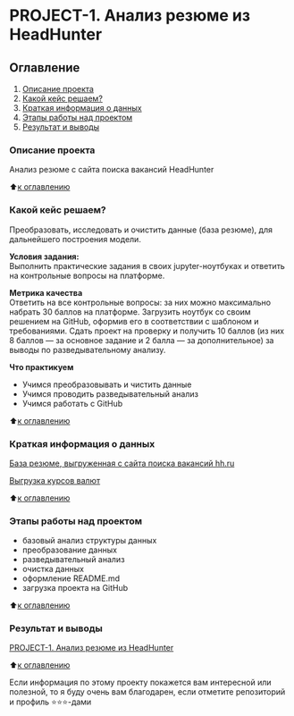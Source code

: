 # PROJECT-1. Анализ резюме из HeadHunter

## Оглавление
1. [Описание проекта](https://github.com/Yul-Art/SF-DST/tree/main/PROJECT-1.%20Анализ%20резюме%20из%20HeadHunter#описание-проекта)
2. [Какой кейс решаем?](https://github.com/Yul-Art/SF-DST/tree/main/PROJECT-1.%20Анализ%20резюме%20из%20HeadHunter#какой-кейс-решаем)
3. [Краткая информация о данных](https://github.com/Yul-Art/SF-DST/tree/main/PROJECT-1.%20Анализ%20резюме%20из%20HeadHunter#краткая-информация-о-данных)
4. [Этапы работы над проектом](https://github.com/Yul-Art/SF-DST/tree/main/PROJECT-1.%20Анализ%20резюме%20из%20HeadHunter#этапы-работы-над-проектом)
5. [Результат и выводы](https://github.com/Yul-Art/SF-DST/tree/main/PROJECT-1.%20Анализ%20резюме%20из%20HeadHunter#результат-и-выводы)


### Описание проекта
Анализ резюме с сайта поиска вакансий HeadHunter

:arrow_up:[к оглавлению](https://github.com/Yul-Art/SF-DST/tree/main/PROJECT-1.%20Анализ%20резюме%20из%20HeadHunter#оглавление)

### Какой кейс решаем?    
Преобразовать, исследовать и очистить данные (база резюме), для дальнейшего построения модели.

**Условия задания:**  
Выполнить практические задания в своих jupyter-ноутбуках и ответить на контрольные вопросы на платформе.

**Метрика качества**     
Ответить на все контрольные вопросы: за них можно максимально набрать 30 баллов на платформе.
Загрузить ноутбук со своим решением на GitHub, оформив его в соответствии с шаблоном и требованиями.
Сдать проект на проверку и получить 10 баллов (из них 8 баллов — за основное задание и 2 балла — за дополнительное) за выводы по разведывательному анализу.

**Что практикуем**     
* Учимся преобразовывать и чистить данные
* Учимся проводить разведывательный анализ
* Учимся работать с GitHub

:arrow_up:[к оглавлению](https://github.com/Yul-Art/SF-DST/tree/main/PROJECT-1.%20Анализ%20резюме%20из%20HeadHunter#оглавление)

### Краткая информация о данных
[База резюме, выгруженная с сайта поиска вакансий hh.ru](https://drive.google.com/file/d/1POXjXJxjPxK-xaWTxHeP4VGBlZ2jfpJx/view?usp=share_link)

[Выгрузка курсов валют](https://drive.google.com/file/d/1OrF-jZP9SNEeas4yzCuoqeKEieqpniOt/view?usp=share_link)
  
:arrow_up:[к оглавлению](https://github.com/Yul-Art/SF-DST/tree/main/PROJECT-1.%20Анализ%20резюме%20из%20HeadHunter#оглавление)

### Этапы работы над проектом  
* базовый анализ структуры данных
* преобразование данных
* разведывательный анализ
* очистка данных
* оформление README.md
* загрузка проекта на GitHub 

:arrow_up:[к оглавлению](https://github.com/Yul-Art/SF-DST/tree/main/PROJECT-1.%20Анализ%20резюме%20из%20HeadHunter#оглавление)

### Результат и выводы 
[PROJECT-1. Анализ резюме из HeadHunter](https://github.com/Yul-Art/SF-DST/blob/main/PROJECT-1.%20Анализ%20резюме%20из%20HeadHunter/Project-1_HeadHunter_resume_analysis.ipynb)

:arrow_up:[к оглавлению](https://github.com/Yul-Art/SF-DST/tree/main/PROJECT-1.%20Анализ%20резюме%20из%20HeadHunter#оглавление)




Если информация по этому проекту покажется вам интересной или полезной, то я буду очень вам благодарен, если отметите репозиторий и профиль ⭐️⭐️⭐️-дами